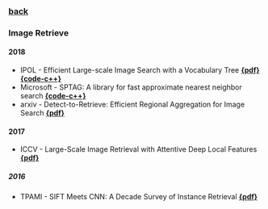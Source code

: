 ### [back](README.md)

### Image Retrieve
#### 2018
- IPOL - Efficient Large-scale Image Search with a Vocabulary Tree  [**{pdf}**](http://www.ipol.im/pub/art/2018/199/article.pdf)  [**{code-c++}**](https://github.com/fragofer/voctree)
- Microsoft - SPTAG: A library for fast approximate nearest neighbor search [**{code-c++}**](https://github.com/microsoft/SPTAG)
- arxiv - Detect-to-Retrieve: Efficient Regional Aggregation for Image Search [**{pdf}**](https://arxiv.org/abs/1812.01584)

#### 2017
- ICCV - Large-Scale Image Retrieval with Attentive Deep Local Features [**{pdf}**](http://openaccess.thecvf.com/content_ICCV_2017/papers/Noh_Large-Scale_Image_Retrieval_ICCV_2017_paper.pdf) 

##### 2016
- TPAMI - SIFT Meets CNN: A Decade Survey of Instance Retrieval [**{pdf}**](https://arxiv.org/pdf/1608.01807.pdf)
